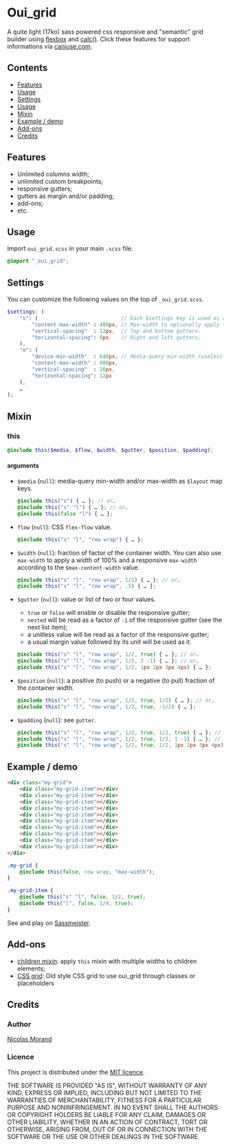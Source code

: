 # Oui_grid

A quite light (17ko) sass powered css responsive and "semantic" grid builder using [flexbox](//caniuse.com/#feat=flexbox) and [calc()](//caniuse.com/#search=calc).
Click these features for support informations via [caniuse.com](//caniuse.com/).

## Contents

* [Features](#features)
* [Usage](#usage)
* [Settings](#settings)
* [Usage](#usage)
* [Mixin](#mixin)
* [Example / demo](#example-demo)
* [Add-ons](#add-ons)
* [Credits](#credits)

## Features

* Unlimited columns width;
* unlimited custom breakpoints;
* responsive gutters;
* gutters as margin and/or padding;
* add-ons;
* etc.

## Usage

Import `oui_grid.scss` in your main `.scss` file.

```scss
@import "_oui_grid";
```

## Settings

You can customize the following values on the top of `_oui_grid.scss`.

```scss
$settings: (
    "s": (                           // Each $settings key is used as a custom breakpoint.
        "content-max-width" : 480px, // Max-width to optionally apply to containers.
        "vertical-spacing"  : 12px,  // Top and bottom gutters.
        "horizontal-spacing": 8px    // Right and left gutters.
    ),
    "m": (
        "device-min-width"  : 640px, // Media-query min-width (useless for the first breakpoint).
        "content-max-width" : 800px,
        "vertical-spacing"  : 16px,
        "horizontal-spacing": 12px
    ),
    …
);
```

## Mixin

### this

```scss
@include this($media, $flow, $width, $gutter, $position, $padding);
```

#### arguments

- `$media` (`null`): media-query min-width and/or max-width as `$layout` map keys.

  ```scss
  @include this("s") { … }; // or…
  @include this("s" "l") { … }; // or…
  @include this(false "l") { … };
  ```

- `flow` (`null`): CSS `flex-flow` value.

  ```scss
  @include this("s" "l", "row wrap") { … };
  ```

- `$width` (`null`): fraction of factor of the container width.
You can also use `max-width` to apply a width of 100% and a responsive `max-width` according to the `$max-content-width` value.
  ```scss
  @include this("s" "l", "row wrap", 1/2) { … }; // or…
  @include this("s" "l", "row wrap", .5) { … };
  ```

- `$gutter` (`null`): value or list of two or four values.
  - `true` or `false` will enable or disable the responsive gutter;
  - `nested` will be read as a factor of `-1` of the responsive gutter (see the next list item);
  - a unitless value will be read as a factor of the responsive gutter;
  - a usual margin value followed by its unit will be used as it.

  ```scss
  @include this("s" "l", "row wrap", 1/2, true) { … }; // or…
  @include this("s" "l", "row wrap", 1/2, 2 -1) { … }; // or…
  @include this("s" "l", "row wrap", 1/2, 1px 2px 3px 4px) { … };
  ```

- `$position` (`null`): a positive (to push) or a negative (to pull) fraction of the container width.

  ```scss
  @include this("s" "l", "row wrap", 1/2, true, 1/2) { … }; // or…
  @include this("s" "l", "row wrap", 1/2, true, -1/2) { … };
  ```

- `$padding` (`null`): see `gutter`.

  ```scss
  @include this("s" "l", "row wrap", 1/2, true, 1/2, true) { … }; // or…
  @include this("s" "l", "row wrap", 1/2, true, 1/2, 1 -1) { … }; // or…
  @include this("s" "l", "row wrap", 1/2, true, 1/2, 1px 2px 3px 4px) { … };
  ```

## Example / demo

```html
<div class="my-grid">
    <div class="my-grid-item"></div>
    <div class="my-grid-item"></div>
    <div class="my-grid-item"></div>
    <div class="my-grid-item"></div>
    <div class="my-grid-item"></div>
    <div class="my-grid-item"></div>
    <div class="my-grid-item"></div>
    <div class="my-grid-item"></div>
    <div class="my-grid-item"></div>
    <div class="my-grid-item"></div>
</div>
```

```scss
.my-grid {
    @include this(false, row wrap, "max-width");
}

.my-grid-item {
    @include this("s" "l", false, 1/2, true);
    @include this("l", false, 1/4, true);
}
```

See and play on [Sassmeister](//www.sassmeister.com/).

## Add-ons

* [children mixin](//github.com/NicolasGraph/oui_grid/tree/dev/addons/children): apply `this` mixin with multiple widths to children elements;
* [CSS grid](//github.com/NicolasGraph/oui_grid/tree/dev/addons/css): Old style CSS grid to use oui_grid through classes or placeholders

## Credits

### Author

[Nicolas Morand](//twitter.com/NicolasGraph)

### Licence

This project is distributed under the [MIT licence](//opensource.org/licenses/MIT).

THE SOFTWARE IS PROVIDED "AS IS", WITHOUT WARRANTY OF ANY KIND, EXPRESS OR IMPLIED, INCLUDING BUT NOT LIMITED TO THE WARRANTIES OF MERCHANTABILITY, FITNESS FOR A PARTICULAR PURPOSE AND NONINFRINGEMENT. IN NO EVENT SHALL THE AUTHORS OR COPYRIGHT HOLDERS BE LIABLE FOR ANY CLAIM, DAMAGES OR OTHER LIABILITY, WHETHER IN AN ACTION OF CONTRACT, TORT OR OTHERWISE, ARISING FROM, OUT OF OR IN CONNECTION WITH THE SOFTWARE OR THE USE OR OTHER DEALINGS IN THE SOFTWARE.
